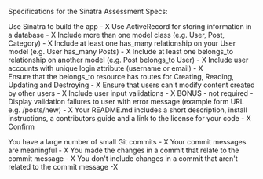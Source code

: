   
Specifications for the Sinatra Assessment
Specs:

 Use Sinatra to build the app - X
 Use ActiveRecord for storing information in a database - X
 Include more than one model class (e.g. User, Post, Category) - X
 Include at least one has_many relationship on your User model (e.g. User has_many Posts) - X
 Include at least one belongs_to relationship on another model (e.g. Post belongs_to User) - X
 Include user accounts with unique login attribute (username or email) - X  
 Ensure that the belongs_to resource has routes for Creating, Reading, Updating and Destroying - X
 Ensure that users can't modify content created by other users - X
 Include user input validations - X
 BONUS - not required - Display validation failures to user with error message (example form URL e.g. /posts/new) - X
 Your README.md includes a short description, install instructions, a contributors guide and a link to the license for your code - X
Confirm

 You have a large number of small Git commits - X
 Your commit messages are meaningful - X
 You made the changes in a commit that relate to the commit message - X
 You don't include changes in a commit that aren't related to the commit message -X
